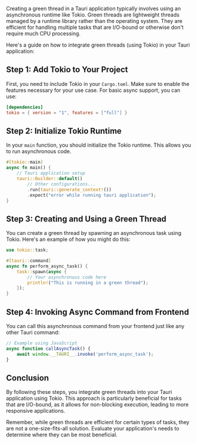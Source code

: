 Creating a green thread in a Tauri application typically involves using an asynchronous runtime like Tokio. Green threads are lightweight threads managed by a runtime library rather than the operating system. They are efficient for handling multiple tasks that are I/O-bound or otherwise don't require much CPU processing.

Here's a guide on how to integrate green threads (using Tokio) in your Tauri application:

## Step 1: Add Tokio to Your Project

First, you need to include Tokio in your `Cargo.toml`. Make sure to enable the features necessary for your use case. For basic async support, you can use:

```toml
[dependencies]
tokio = { version = "1", features = ["full"] }
```

## Step 2: Initialize Tokio Runtime

In your `main` function, you should initialize the Tokio runtime. This allows you to run asynchronous code.

```rust
#[tokio::main]
async fn main() {
    // Tauri application setup
    tauri::Builder::default()
        // Other configurations...
        .run(tauri::generate_context!())
        .expect("error while running tauri application");
}
```

## Step 3: Creating and Using a Green Thread

You can create a green thread by spawning an asynchronous task using Tokio. Here's an example of how you might do this:

```rust
use tokio::task;

#[tauri::command]
async fn perform_async_task() {
    task::spawn(async {
        // Your asynchronous code here
        println!("This is running in a green thread");
    });
}
```

## Step 4: Invoking Async Command from Frontend

You can call this asynchronous command from your frontend just like any other Tauri command:

```javascript
// Example using JavaScript
async function callAsyncTask() {
    await window.__TAURI__.invoke('perform_async_task');
}
```

## Conclusion

By following these steps, you integrate green threads into your Tauri application using Tokio. This approach is particularly beneficial for tasks that are I/O-bound, as it allows for non-blocking execution, leading to more responsive applications.

Remember, while green threads are efficient for certain types of tasks, they are not a one-size-fits-all solution. Evaluate your application's needs to determine where they can be most beneficial.